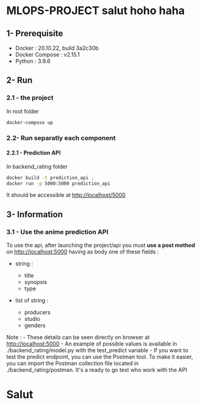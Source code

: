 # MLOPS-PROJECT salut hoho haha

## 1- Prerequisite

- Docker : 20.10.22, build 3a2c30b
- Docker Compose : v2.15.1
- Python : 3.9.6

## 2- Run

### 2.1 - the project

In root folder

```cmd
docker-compose up
```

### 2.2- Run separatly each component

#### 2.2.1 - Prediction API

In backend_rating folder

```cmd
docker build -t prediction_api .
docker run -p 5000:5000 prediction_api
```

It should be accessible at <http://localhost/5000>

## 3- Information

### 3.1 - Use the anime prediction API

To use the api, after launching the project/api you must **use a post method** on <http://localhost:5000> having as body one of these fields :

- string :
  - title
  - synopsis
  - type

- list of string :
  - producers
  - studio
  - genders

Note :
    - These details can be seen directly on browser at <http://localhost:5000>
    - An example of possible values is available in ./backend_rating/model.py with the test_predict variable
    - If you want to test the predict endpoint, you can use the Postman tool. To make it easier, you can import the Postman collection file located in ./backend_rating/postman. It's a ready to go test who work with the API

# Salut